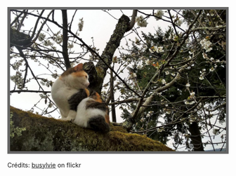 ![Fabien](/images/2022-05-15.jpg)

Crédits: [busylvie](https://www.flickr.com/people/110273693@N04/) on flickr